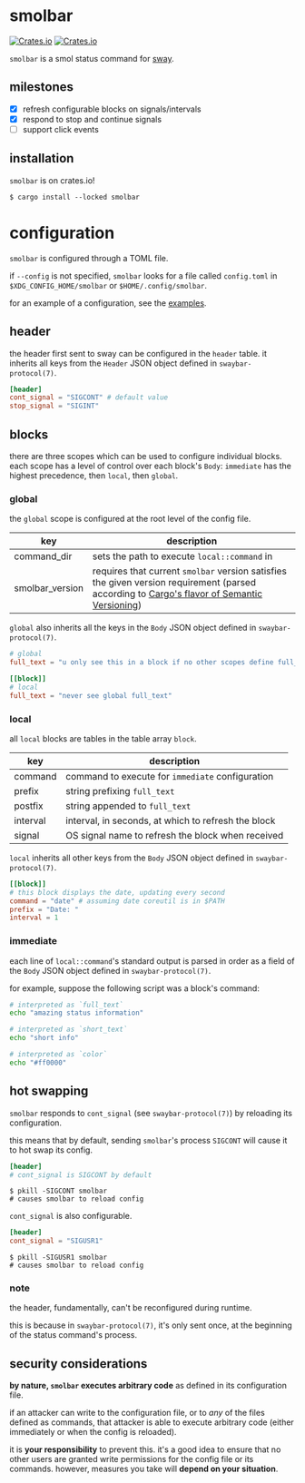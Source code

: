 # smolbar

[![Crates.io](https://img.shields.io/crates/v/smolbar)](https://crates.io/crates/smolbar)
[![Crates.io](https://img.shields.io/crates/l/smolbar)](https://crates.io/crates/smolbar)

`smolbar` is a smol status command for [sway](https://github.com/swaywm/sway).

## milestones

- [X] refresh configurable blocks on signals/intervals
- [X] respond to stop and continue signals
- [ ] support click events

## installation

`smolbar` is on crates.io!

```console
$ cargo install --locked smolbar
```

# configuration

`smolbar` is configured through a TOML file.

if `--config` is not specified, `smolbar` looks for a file called `config.toml` in `$XDG_CONFIG_HOME/smolbar` or `$HOME/.config/smolbar`.

for an example of a configuration, see the [examples](./examples).

## header

the header first sent to sway can be configured in the `header` table.
it inherits all keys from the `Header` JSON object defined in `swaybar-protocol(7)`.

```toml
[header]
cont_signal = "SIGCONT" # default value
stop_signal = "SIGINT"
```

## blocks

there are three scopes which can be used to configure individual blocks.
each scope has a level of control over each block's `Body`: `immediate` has the highest precedence, then `local`, then `global`.

### global

the `global` scope is configured at the root level of the config file.

| key              | description                                                                                                                                                                                                           |
|------------------|-----------------------------------------------------------------------------------------------------------------------------------------------------------------------------------------------------------------------|
| command\_dir     | sets the path to execute `local::command` in                                                                                                                                                                          |
| smolbar\_version | requires that current `smolbar` version satisfies the given version requirement (parsed according to [Cargo's flavor of Semantic Versioning](https://doc.rust-lang.org/cargo/reference/specifying-dependencies.html)) |

`global` also inherits all the keys in the `Body` JSON object defined in `swaybar-protocol(7)`.

```toml
# global
full_text = "u only see this in a block if no other scopes define full_text"

[[block]]
# local
full_text = "never see global full_text"
```

### local

all `local` blocks are tables in the table array `block`.

| key      | description                                         |
|----------|-----------------------------------------------------|
| command  | command to execute for `immediate` configuration    |
| prefix   | string prefixing `full_text`                        |
| postfix  | string appended to `full_text`                      |
| interval | interval, in seconds, at which to refresh the block |
| signal   | OS signal name to refresh the block when received   |

`local` inherits all other keys from the `Body` JSON object defined in `swaybar-protocol(7)`.

```toml
[[block]]
# this block displays the date, updating every second
command = "date" # assuming date coreutil is in $PATH
prefix = "Date: "
interval = 1
```

### immediate

each line of `local::command`'s standard output is parsed in order as a field of the `Body` JSON object defined in `swaybar-protocol(7)`.

for example, suppose the following script was a block's command:

```sh
# interpreted as `full_text`
echo "amazing status information"

# interpreted as `short_text`
echo "short info"

# interpreted as `color`
echo "#ff0000"
```

## hot swapping

`smolbar` responds to `cont_signal` (see `swaybar-protocol(7)`) by reloading its configuration.

this means that by default, sending `smolbar`'s process `SIGCONT` will cause it to hot swap its config.

```toml
[header]
# cont_signal is SIGCONT by default
```

```console
$ pkill -SIGCONT smolbar
# causes smolbar to reload config
```

`cont_signal` is also configurable.

```toml
[header]
cont_signal = "SIGUSR1"
```

```console
$ pkill -SIGUSR1 smolbar
# causes smolbar to reload config
```

### note

the header, fundamentally, can't be reconfigured during runtime.

this is because in `swaybar-protocol(7)`, it's only sent once, at the beginning of the status command's process.

## security considerations

**by nature, `smolbar` executes arbitrary code** as defined in its configuration file.

if an attacker can write to the configuration file, or to *any* of the files defined as commands, that attacker is able to execute arbitrary code (either immediately or when the config is reloaded).

it is **your responsibility** to prevent this.
it's a good idea to ensure that no other users are granted write permissions for the config file or its commands.
however, measures you take will **depend on your situation**.
